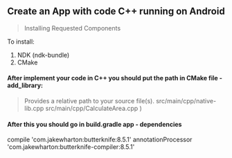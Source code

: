 ## Create an App with code C++ running on Android

> Installing Requested Components

To install:
1. NDK (ndk-bundle)
2. CMake

#### After implement your code in C++ you should put the path in CMake file - add_library:

> Provides a relative path to your source file(s).
           src/main/cpp/native-lib.cpp
           src/main/cpp/CalculateArea.cpp
           )

#### After this you should go in build.gradle app - dependencies

compile 'com.jakewharton:butterknife:8.5.1'
annotationProcessor 'com.jakewharton:butterknife-compiler:8.5.1'

